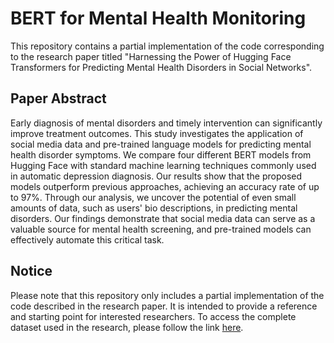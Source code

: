 # BERT for Mental Health Monitoring

This repository contains a partial implementation of the code corresponding to the research paper titled "Harnessing the Power of Hugging Face Transformers for Predicting Mental Health Disorders in Social Networks".

## Paper Abstract
Early diagnosis of mental disorders and timely intervention can significantly improve treatment outcomes. This study investigates the application of social media data and pre-trained language models for predicting mental health disorder symptoms. We compare four different BERT models from Hugging Face with standard machine learning techniques commonly used in automatic depression diagnosis. Our results show that the proposed models outperform previous approaches, achieving an accuracy rate of up to 97%. Through our analysis, we uncover the potential of even small amounts of data, such as users' bio descriptions, in predicting mental disorders. Our findings demonstrate that social media data can serve as a valuable source for mental health screening, and pre-trained models can effectively automate this critical task.

## Notice
Please note that this repository only includes a partial implementation of the code described in the research paper. It is intended to provide a reference and starting point for interested researchers. To access the complete dataset used in the research, please follow the link [here](https://github.com/rsafa/autodep).
